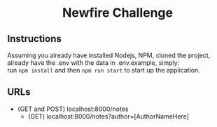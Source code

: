 <h1 align="center">Newfire Challenge</h1>

## Instructions
Assuming you already have installed Nodejs, NPM, cloned the project, already have the .env with the data in .env.example, simply: <br/>
run `npm install` and then `npm run start` to start up the application.

## URLs

* (GET and POST) localhost:8000/notes
  * (GET) localhost:8000/notes?author=[AuthorNameHere]
